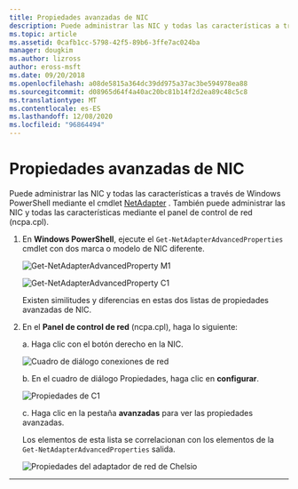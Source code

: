 ```yaml
---
title: Propiedades avanzadas de NIC
description: Puede administrar las NIC y todas las características a través de Windows PowerShell o el panel de control de red.
ms.topic: article
ms.assetid: 0cafb1cc-5798-42f5-89b6-3ffe7ac024ba
manager: dougkim
ms.author: lizross
author: eross-msft
ms.date: 09/20/2018
ms.openlocfilehash: a08de5815a364dc39dd975a37ac3be594978ea88
ms.sourcegitcommit: d08965d64f4a40ac20bc81b14f2d2ea89c48c5c8
ms.translationtype: MT
ms.contentlocale: es-ES
ms.lasthandoff: 12/08/2020
ms.locfileid: "96864494"
---
```

# <a name="nic-advanced-properties"></a>Propiedades avanzadas de NIC

Puede administrar las NIC y todas las características a través de Windows PowerShell mediante el cmdlet [NetAdapter](/powershell/module/netadapter/) .  También puede administrar las NIC y todas las características mediante el panel de control de red (ncpa.cpl).

1. En **Windows PowerShell**, ejecute el `Get‑NetAdapterAdvancedProperties` cmdlet con dos marca o modelo de NIC diferente.

   ![Get-NetAdapterAdvancedProperty M1](../../media/network-offload-and-optimization/Get-NetAdapterAdvancedProperty-m1.png)

   ![Get-NetAdapterAdvancedProperty C1](../../media/network-offload-and-optimization/Get-NetAdapterAdvancedProperty-c1.png)

   Existen similitudes y diferencias en estas dos listas de propiedades avanzadas de NIC.

2. En el **Panel de control de red** (ncpa.cpl), haga lo siguiente:

   a. Haga clic con el botón derecho en la NIC.

   ![Cuadro de diálogo conexiones de red](../../media/network-offload-and-optimization/network-connections-dialog.png)

   b. En el cuadro de diálogo Propiedades, haga clic en **configurar**.

    ![Propiedades de C1](../../media/network-offload-and-optimization/c1-properties.png)

   c. Haga clic en la pestaña **avanzadas** para ver las propiedades avanzadas.<p>Los elementos de esta lista se correlacionan con los elementos de la `Get-NetAdapterAdvancedProperties` salida.

   ![Propiedades del adaptador de red de Chelsio](../../media/network-offload-and-optimization/chelsio-network-adapter-properties.png)

---
